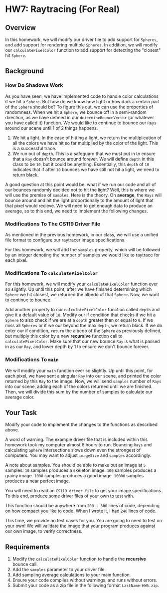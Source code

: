# HW7: Raytracing (For Real)

## Overview

In this homework, we will modify our driver file to add support for `Spheres`, and add support for rendering multiple `Spheres`. In addition, we will modify our `calculatePixelColor` function to add support for detecting the "closest" hit `Sphere`.

## Background

### How Do Shadows Work

As you have seen, we have implemented code to handle color calculations if we hit a `Sphere`. But how do we know how light or how dark a certain part of the `Sphere` should be? To figure this out, we can use the properties of randomness. When we hit a `Sphere`, we bounce off in a semi-random direction, as we have defined in our `determineBounceVector` (or whatever you have called it) function. We would like to continue to bounce our `Rays` around our scene until 1 of 2 things happens.

1. We hit a light. In the case of hitting a light, we return the multiplication of all the colors we have hit so far multiplied by the color of the light. This is a successful trace.
2. We run out of `depth`. This is a safeguard that we must put in to ensure that a `Ray` doesn't bounce around forever. We will define `depth` in this class to be `10`, but it could be anything. Essentially, this `depth` of `10` indicates that if after `10` bounces we have still not hit a light, we need to return black.

A good question at this point would be: what if we run our code and all of our bounces randomly decided not to hit the light? Well, this is where we will use the premise of `samples`. Here is the theory. On **average**, the `Rays` will bounce around and hit the light proportionally to the amount of light that that pixel would recieve. We will need to get enough data to produce an average, so to this end, we need to implement the following changes.

### Modifications To The CS119 Driver File

As mentioned in the previous homework, in our class, we will use a unified file format to configure our raytracer image specifications.

For this homework, we will add the `samples` property, which will be followed by an integer denoting the number of samples we would like to raytrace for each pixel.

### Modifications To `calculatePixelColor`

For this homework, we will modify your `calculatePixelColor` function ever so slightly. Up until this point, after we have finished determining which `Sphere` we hit closest, we returned the albedo of that `Sphere`. Now, we want to continue to bounce. 

Add another property to our `calculatePixelColor` function called `depth` and give it a default value of `10`. Modify our if condition that checks if we hit a `Sphere` to also check if we are at a `depth` greater than or equal to `0`. If we miss all `Spheres` or if we our beyond the max `depth`, we return black. If we do enter our if condition, `return` the albedo of the `Sphere` as previously defined, but multiply this color by a new **recursive** function call to `calculatePixelColor`. Make sure that our new bounce `Ray` is what is passed in as our `Ray`, and lower depth by 1 to ensure we don't bounce forever.

### Modifications To `main`

We will modify your `main` function ever so slightly. Up until this point, for each pixel, we have sent a singular `Ray` into our scene, and printed the color returned by this `Ray` to the image. Now, we will send `samples` number of `Rays` into our scene, adding each of the colors returned until we are finished. Then, we will divide this sum by the number of samples to calculate our average color.

## Your Task

Modify your code to implement the changes to the functions as described above. 

A word of warning. The example driver file that is included within this homework took my computer almost 6 hours to run. Bouncing `Rays` and calculating `Sphere` intersections slows down even the strongest of computers. You may want to adjust `imageSize` and `samples` accordingly. 

A note about samples. You should be able to make out an image at `5` samples. `10` samples produces a skeleton image. `100` samples produces a grainy image. `1000` samples produces a good image. `10000` samples produces a near perfect image.

You will need to read an `CS119 driver file` to get your image specifications. To this end, produce some driver files of your own to test with.

This function should be anywhere from `200 - 300` lines of code, depending on how compact you like to code. When I wrote it, I had `240` lines of code.

This time, we provide no test cases for you. You are going to need to test on your own! We will validate the image that your program produces against our own image, to verify correctness.

## Requirements

1. Modify the `calculatePixelColor` function to handle the **recursive** bounce call.
2. Add the `samples` parameter to your driver file.
3. Add sampling average calculations to your main function.
4. Ensure your code compiles without warnings, and runs without errors.
5. Submit your code as a zip file in the following format `LastName-HW6.zip`.
